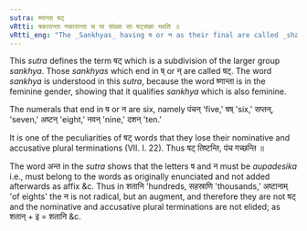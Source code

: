 ```yaml
---
sutra: ष्णान्ता षट्
vRtti: षकारान्ता नकारान्ता च या संख्या सा षट्संज्ञा भवति ॥
vRtti_eng: "The _Sankhyas_ having ष or न as their final are called _shat_."
---
```

This _sutra_ defines the term षट् which is a subdivision of the larger group _sankhya_. Those _sankhyas_ which end in ष् or न् are called षट्. The word _sankhya_ is understood in this _sutra_, because the word ष्णान्ता is in the feminine gender, showing that it qualifies _sankhya_ which is also feminine.

The numerals that end in ष or न are six, namely पंचन् 'five,' षष् 'six,' सप्तन्, 'seven,' अष्टन् 'eight,' नवन् 'nine,' दशन् 'ten.'

It is one of the peculiarities of षट् words that they lose their nominative and accusative plural terminations (VII. I. 22). Thus षट् तिष्टन्ति, पंच गच्छन्ति ॥

The word अन्त in the _sutra_ shows that the letters ष and न must be _aupadesika_ i.e., must belong to the words as originally enunciated and not added afterwards as affix &c. Thus in शतानि 'hundreds, सहस्राणि 'thousands,' अष्टानाम् 'of eights' the न is not radical, but an augment, and therefore they are not षट् and the nominative and accusative plural terminations are not elided; as शतान् + इ = शतानि &c.
